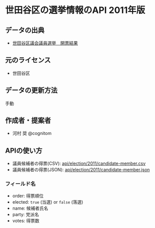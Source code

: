 # 世田谷区の選挙情報のAPI 2011年版

## データの出典

- [世田谷区議会議員選挙　開票結果](http://www.city.setagaya.lg.jp/kurashi/107/788/790/d00033392.html)

## 元のライセンス

- 世田谷区

## データの更新方法

手動

## 作成者・提案者

- 河村 奨 @cognitom

## APIの使い方

- 議員候補者の得票(CSV): [api/election/2011/candidate-member.csv](https://codeforsetagaya.github.io/api/election/2011/candidate-member.csv])
- 議員候補者の得票(JSON): [api/election/2011/candidate-member.json](https://codeforsetagaya.github.io/api/election/2011/candidate-member.json])

### フィールド名

- order: 得票順位
- elected: `true` (当選) or `false` (落選)
- name: 候補者氏名
- party: 党派名
- votes: 得票数
